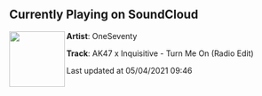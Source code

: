 ## Currently Playing on SoundCloud

[<img align="left" width="100" src="https://i1.sndcdn.com/artworks-PpZOKrd8vCTuvBkD-TWEctg-t500x500.jpg">](https://soundcloud.com/oneseventy/ak47-x-inquisitive-turn-me-on-radio-edit)

**Artist**: OneSeventy 

**Track**: AK47 x Inquisitive - Turn Me On (Radio Edit)

Last updated at 05/04/2021 09:46

